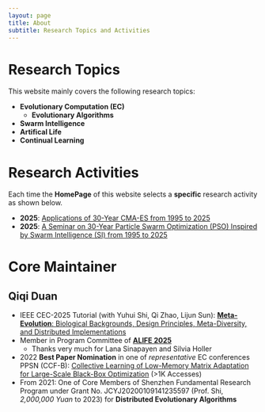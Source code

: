 ```yaml
---
layout: page
title: About
subtitle: Research Topics and Activities
---
```


# Research Topics

This website mainly covers the following research topics:

- **Evolutionary Computation (EC)**
  - **Evolutionary Algorithms**
- **Swarm Intelligence**
- **Artifical Life**
- **Continual Learning**

# Research Activities

Each time the **HomePage** of this website selects a **specific** research activity as shown below.

- **2025**: [Applications of 30-Year CMA-ES from 1995 to 2025]()
- **2025**: [A Seminar on 30-Year Particle Swarm Optimization (PSO) Inspired by Swarm Intelligence (SI) from 1995 to 2025](https://github.com/Evolutionary-Intelligence/PSO-30-SI)

# Core Maintainer

## Qiqi Duan

- IEEE CEC-2025 Tutorial (with Yuhui Shi, Qi Zhao, Lijun Sun): [**Meta-Evolution**: Biological Backgrounds, Design Principles, Meta-Diversity, and Distributed Implementations](https://upyun.hw.85do.com/cec2025/Tutorial/CEC%202025%20Tutorial-14-%20MetaEvolution.pdf)
- Member in Program Committee of [**ALIFE 2025**](https://2025.alife.org/)
  - Thanks very much for Lana Sinapayen and Silvia Holler
- 2022 **Best Paper Nomination** in one of *representative* EC conferences PPSN (CCF-B): [Collective Learning of Low-Memory Matrix Adaptation for Large-Scale Black-Box Optimization](https://link.springer.com/chapter/10.1007/978-3-031-14721-0_20) (>1K Accesses)
- From 2021: One of Core Members of Shenzhen Fundamental Research Program under Grant No. JCYJ20200109141235597 (Prof. Shi, *2,000,000 Yuan* to 2023) for **Distributed Evolutionary Algorithms**
